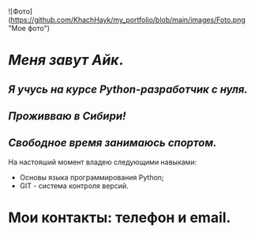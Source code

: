 ![Фото] (https://github.com/KhachHayk/my_portfolio/blob/main/images/Foto.png "Мое фото")
# _Меня завут Айк_.

## _Я учусь на курсе Python-разработчик с нуля._
## _Проживваю в Сибири!_

## _Свободное время занимаюсь спортом._

На настояший момент владею следующими навыками:
- Основы языка программирования Python;
- GIT - система контроля версий.

# Мои контакты: телефон и email.
